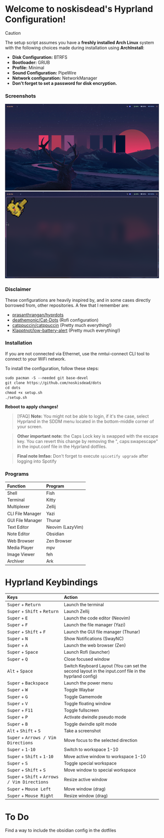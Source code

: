 # Welcome to noskisdead's Hyprland Configuration!
> [!CAUTION]
> The setup script assumes you have a **freshly installed Arch Linux** system with the following choices made during installation using **ArchInstall**:
> - **Disk Configuration:** BTRFS
> - **Bootloader:** GRUB
> - **Profile:** Minimal
> - **Sound Configuration:** PipeWire
> - **Network configuration:** NetworkManager
> - **Don't forget to set a password for disk encryption.**

### Screenshots
![Home!](https://raw.githubusercontent.com/noskisdead/dots/refs/heads/master/assets/home.png)
![Terminal!](https://raw.githubusercontent.com/noskisdead/dots/refs/heads/master/assets/terminal.png)
### Disclaimer
These configurations are heavily inspired by, and in some cases directly borrowed from, other repositories.
A few that I remember are:
- [prasanthrangan/hyprdots](https://github.com/prasanthrangan/hyprdots)
- [deathemonic/Cat-Dots](https://github.com/deathemonic/Cat-Dots) (Rofi configuration)
- [catppuccin/catppuccin](https://github.com/catppuccin/catppuccin) (Pretty much everything!)
- [Klapptnot/low-battery-alert](https://github.com/Klapptnot/low-battery-alert) (Pretty much everything!)

### Installation

If you are not connected via Ethernet, use the nmtui-connect CLI tool to connect to your WiFi network.

To install the configuration, follow these steps:
   ```
   sudo pacman -S --needed git base-devel
   git clone https://github.com/noskisdead/dots
   cd dots
   chmod +x setup.sh
   ./setup.sh
   ```
**Reboot to apply changes!**
> [!FAQ]
> **Note:** You might not be able to login, if it's the case, select Hyprland in the SDDM menu located in the bottom-middle corner of your screen.

> **Other important note:** the Caps Lock key is swapped with the escape key. You can revert this change by removing the ", caps:swapescape" in the input.conf file in the Hyprland dotfiles.

> **Final note lmfao:** Don't forget to execute `spicetify upgrade` after logging into Spotify

### Programs
| Function | Program |
| :--- | :--- |
| Shell | Fish |
| Terminal | Kitty |
| Multiplexer | Zellij |
| CLI File Manager | Yazi |
| GUI File Manager | Thunar |
| Text Editor | Neovim (LazyVim) |
| Note Editor | Obsidian |
| Web Browser | Zen Browser |
| Media Player | mpv |
| Image Viewer | feh |
| Archiver | Ark |

# Hyprland Keybindings
| Keys | Action |
| :--- | :--- |
| <kbd>Super</kbd> + <kbd>Return</kbd> | Launch the terminal |
| <kbd>Super</kbd> + <kbd>Shift</kbd> + <kbd>Return</kbd>| Launch Zellij |
| <kbd>Super</kbd> + <kbd>E</kbd> | Launch the code editor (Neovim) |
| <kbd>Super</kbd> + <kbd>F</kbd> | Launch the file manager (Yazi) |
| <kbd>Super</kbd> + <kbd>Shift</kbd> + <kbd>F</kbd> | Launch the GUI file manager (Thunar) |
| <kbd>Super</kbd> + <kbd>N</kbd> | Show Notifications (SwayNC) |
| <kbd>Super</kbd> + <kbd>A</kbd> | Launch the web browser (Zen) |
| <kbd>Super</kbd> + <kbd>Space</kbd> | Launch Rofi (launcher) |
| <kbd>Super</kbd> + <kbd>Q</kbd> | Close focused window |
| <kbd>Alt</kbd> + <kbd>Space</kbd> | Switch Keyboard Layout (You can set the second layout in the input.conf file in the hyprland config) |
| <kbd>Super</kbd> + <kbd>Backspace</kbd> | Launch the power menu |
| <kbd>Super</kbd> + <kbd>W</kbd> | Toggle Waybar |
| <kbd>Super</kbd> + <kbd>G</kbd> | Toggle Gamemode |
| <kbd>Super</kbd> + <kbd>V</kbd> | Toggle floating window |
| <kbd>Super</kbd> + <kbd>F11</kbd> | Toggle fullscreen |
| <kbd>Super</kbd> + <kbd>P</kbd> | Activate dwindle pseudo mode |
| <kbd>Super</kbd> + <kbd>B</kbd> | Toggle dwindle split mode |
| <kbd>Alt</kbd> + <kbd>Shift</kbd> + <kbd>S</kbd> | Take a screenshot |
| <kbd>Super</kbd> + <kbd>Arrows / Vim Directions</kbd> | Move focus to the selected direction |
| <kbd>Super</kbd> + <kbd>1-10</kbd> | Switch to workspace 1-10 |
| <kbd>Super</kbd> + <kbd>Shift</kbd> + <kbd>1-10</kbd> | Move active window to workspace 1-10 |
| <kbd>Super</kbd> + <kbd>S</kbd> | Toggle special workspace |
| <kbd>Super</kbd> + <kbd>Shift</kbd> + <kbd>S</kbd> | Move window to special workspace |
| <kbd>Super</kbd> + <kbd>Shift</kbd> + <kbd>Arrows / Vim Directions</kbd> | Resize active window |
| <kbd>Super</kbd> + <kbd>Mouse Left</kbd> | Move window (drag) |
| <kbd>Super</kbd> + <kbd>Mouse Right</kbd> | Resize window (drag)

# To Do
Find a way to include the obsidian config in the dotfiles
